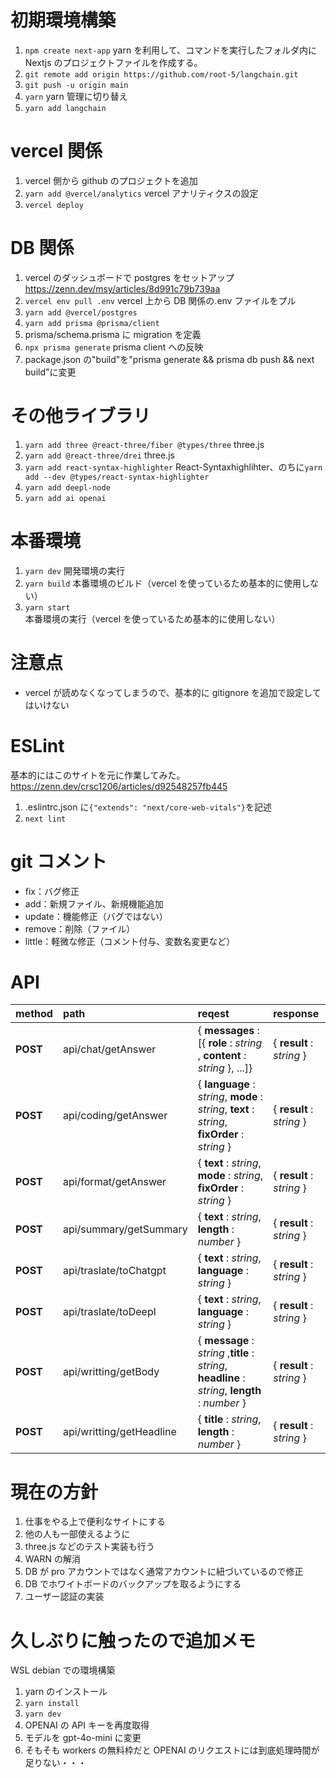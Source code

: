 # 初期環境構築

1. `npm create next-app` yarn を利用して、コマンドを実行したフォルダ内に Nextjs のプロジェクトファイルを作成する。
2. `git remote add origin https://github.com/root-5/langchain.git`
3. `git push -u origin main`
4. `yarn` yarn 管理に切り替え
5. `yarn add langchain`

# vercel 関係

1. vercel 側から github のプロジェクトを追加
2. `yarn add @vercel/analytics` vercel アナリティクスの設定
3. `vercel deploy`

# DB 関係

1. vercel のダッシュボードで postgres をセットアップ
   https://zenn.dev/msy/articles/8d991c79b739aa
2. `vercel env pull .env` vercel 上から DB 関係の.env ファイルをプル
3. `yarn add @vercel/postgres`
4. `yarn add prisma @prisma/client`
5. prisma/schema.prisma に migration を定義
6. `npx prisma generate` prisma client への反映
7. package.json の"build"を"prisma generate && prisma db push && next build"に変更

# その他ライブラリ

1. `yarn add three @react-three/fiber @types/three` three.js
2. `yarn add @react-three/drei` three.js
3. `yarn add react-syntax-highlighter` React-Syntaxhighlihter、のちに`yarn add --dev @types/react-syntax-highlighter`
4. `yarn add deepl-node`
5. `yarn add ai openai`

# 本番環境

1. `yarn dev` 開発環境の実行
2. `yarn build` 本番環境のビルド（vercel を使っているため基本的に使用しない）
3. `yarn start` 本番環境の実行（vercel を使っているため基本的に使用しない）

# 注意点

-   vercel が読めなくなってしまうので、基本的に gitignore を追加で設定してはいけない

# ESLint

基本的にはこのサイトを元に作業してみた。
https://zenn.dev/crsc1206/articles/d92548257fb445

1. .eslintrc.json に`{"extends": "next/core-web-vitals"}`を記述
2. `next lint`

# git コメント

-   fix：バグ修正
-   add：新規ファイル、新規機能追加
-   update：機能修正（バグではない）
-   remove：削除（ファイル）
-   little：軽微な修正（コメント付与、変数名変更など）

# API

| **method** | **path**                 | **reqest**                                                                                       | **response**              |
| :--------- | :----------------------- | :----------------------------------------------------------------------------------------------- | :------------------------ |
| **POST**   | api/chat/getAnswer       | { **messages** : [{ **role** : _string_ , **content** : _string_ }, ...]}                        | { **result** : _string_ } |
| **POST**   | api/coding/getAnswer     | { **language** : _string_, **mode** : _string_, **text** : _string_, **fixOrder** : _string_ }   | { **result** : _string_ } |
| **POST**   | api/format/getAnswer     | { **text** : _string_, **mode** : _string_, **fixOrder** : _string_ }                            | { **result** : _string_ } |
| **POST**   | api/summary/getSummary   | { **text** : _string_, **length** : _number_ }                                                   | { **result** : _string_ } |
| **POST**   | api/traslate/toChatgpt   | { **text** : _string_, **language** : _string_ }                                                 | { **result** : _string_ } |
| **POST**   | api/traslate/toDeepl     | { **text** : _string_, **language** : _string_ }                                                 | { **result** : _string_ } |
| **POST**   | api/writting/getBody     | { **message** : _string_ ,**title** : _string_, **headline** : _string_, **length** : _number_ } | { **result** : _string_ } |
| **POST**   | api/writting/getHeadline | { **title** : _string_, **length** : _number_ }                                                  | { **result** : _string_ } |

# 現在の方針

1. 仕事をやる上で便利なサイトにする
2. 他の人も一部使えるように
3. three.js などのテスト実装も行う
4. WARN の解消
5. DB が pro アカウントではなく通常アカウントに紐づいているので修正
6. DB でホワイトボードのバックアップを取るようにする
7. ユーザー認証の実装

# 久しぶりに触ったので追加メモ
WSL debian での環境構築
1. yarn のインストール
2. `yarn install`
3. `yarn dev`
4. OPENAI の API キーを再度取得
5. モデルを gpt-4o-mini に変更
6. そもそも workers の無料枠だと OPENAI のリクエストには到底処理時間が足りない・・・

